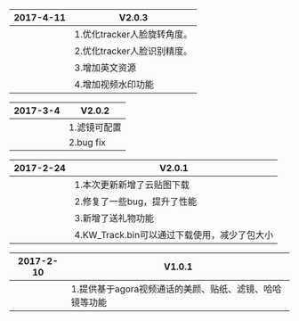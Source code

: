 | 2017-4-11 | V2.0.3             |
| --------- | ------------------ |
|           | 1.优化tracker人脸旋转角度。 |
|           | 2.优化tracker人脸识别精度。 |
|           | 3.增加英文资源           |
|           | 4.增加视频水印功能         |

| 2017-3-4 | V2.0.2    |
| -------- | --------- |
|          | 1.滤镜可配置   |
|          | 2.bug fix |


| 2017-2-24 | V2.0.1                        |
| --------- | ----------------------------- |
|           | 1.本次更新新增了云贴图下载                |
|           | 2.修复了一些bug，提升了性能              |
|           | 3.新增了送礼物功能                    |
|           | 4.KW_Track.bin可以通过下载使用，减少了包大小 |

| 2017-2-10 | V1.0.1                          |
| --------- | ------------------------------- |
|           | 1.提供基于agora视频通话的美颜、贴纸、滤镜、哈哈镜等功能 |

